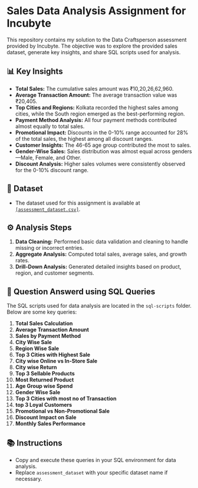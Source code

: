# Sales Data Analysis Assignment for Incubyte

This repository contains my solution to the Data Craftsperson assessment provided by Incubyte. The objective was to explore the provided sales dataset, generate key insights, and share SQL scripts used for analysis.

## 📊 Key Insights

- **Total Sales:** The cumulative sales amount was ₹10,20,26,62,960.  
- **Average Transaction Amount:** The average transaction value was ₹20,405.  
- **Top Cities and Regions:** Kolkata recorded the highest sales among cities, while the South region emerged as the best-performing region.  
- **Payment Method Analysis:** All four payment methods contributed almost equally to total sales.  
- **Promotional Impact:** Discounts in the 0-10% range accounted for 28% of the total sales, the highest among all discount ranges.  
- **Customer Insights:** The 46-65 age group contributed the most to sales.  
- **Gender-Wise Sales:** Sales distribution was almost equal across genders—Male, Female, and Other.  
- **Discount Analysis:** Higher sales volumes were consistently observed for the 0-10% discount range.  



## 📁 Dataset

- The dataset used for this assignment is available at <a href="https://incubytein-my.sharepoint.com/:x:/g/personal/akash_incubyte_co/EWbzbiLBCxNHogEQHUF0i7MBkK-86jKetzVDT4t0d-wZog?rtime=uhJY6RlI3Ug">`[assessment_dataset.csv]`</a>.

## ⚙️ Analysis Steps

1. **Data Cleaning:** Performed basic data validation and cleaning to handle missing or incorrect entries.
2. **Aggregate Analysis:** Computed total sales, average sales, and growth rates.
3. **Drill-Down Analysis:** Generated detailed insights based on product, region, and customer segments.

## 💾 Question Answerd using SQL Queries

The SQL scripts used for data analysis are located in the `sql-scripts` folder. Below are some key queries:

1. **Total Sales Calculation**
2. **Average Transaction Amount**
3. **Sales by Payment Method**
4. **City Wise Sale**
5. **Region Wise Sale**
6. **Top 3 Cities with Highest Sale**
7. **City wise Online vs In-Store Sale**
8. **City wise Return**
9. **Top 3 Sellable Products**
10. **Most Returned Product**
11. **Age Group wise Spend**
12. **Gender Wise Sale**
13. **Top 3 Cities with most no of Transaction**
14. **top 3 Loyal Customers**
15. **Promotional vs Non-Promotional Sale**
16. **Discount Impact on Sale**
17. **Monthly Sales Performance**

## 📚 Instructions

- Copy and execute these queries in your SQL environment for data analysis.
- Replace `assessment_dataset` with your specific dataset name if necessary.
